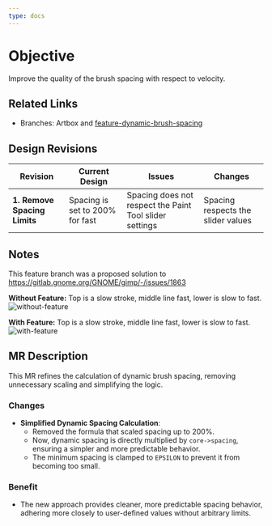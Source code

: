 ```yaml
---
type: docs
---
```


# Objective

Improve the quality of the brush spacing with respect to velocity.

## Related Links

- Branches: Artbox and [feature-dynamic-brush-spacing](https://gitlab.gnome.org/pixelmixer/artbox/-/tree/feature-dynamic-brush-spacing?ref_type=heads)

## Design Revisions

| **Revision**  | **Current Design**  | **Issues**  | **Changes** |
|--------------------------------------------|---------------------------------------------------------------------------------------------|----------------------------------------------------------------------------------------------|-----------------------------------------------------------|
| **1. Remove Spacing Limits**   | Spacing is set to 200% for fast | Spacing does not respect the Paint Tool slider settings | Spacing respects the slider values |

## Notes

This feature branch was a proposed solution to https://gitlab.gnome.org/GNOME/gimp/-/issues/1863

**Without Feature:** Top is a slow stroke, middle line fast, lower is slow to fast.
![without-feature](/images/diagrams/brush-velocity-without-feature.webp)

**With Feature:** Top is a slow stroke, middle line fast, lower is slow to fast.
![with-feature](/images/diagrams/brush-velocity-with-feature.webp)

## MR Description

This MR refines the calculation of dynamic brush spacing, removing unnecessary scaling and simplifying the logic.

### Changes

- **Simplified Dynamic Spacing Calculation**:
  - Removed the formula that scaled spacing up to 200%.
  - Now, dynamic spacing is directly multiplied by `core->spacing`, ensuring a simpler and more predictable behavior.
  - The minimum spacing is clamped to `EPSILON` to prevent it from becoming too small.

### Benefit

- The new approach provides cleaner, more predictable spacing behavior, adhering more closely to user-defined values without arbitrary limits.
